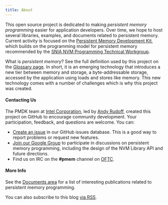 ```yaml
---
title: About
---
```


This open source project is dedicated to making
_persistent memory programming_ easier for application developers.
Over time, we hope to host several libraries, examples, and
documents related to persistent memory.  Current activity is
focused on the [Persistent Memory Development Kit](/pmdk/), which builds on the
programming model for persistent memory recommended by the
[SNIA NVM Programming Technical Workgroup](http://snia.org/nvmp).

What is _persistent memory_?  See the full definition used by this
project on the [Glossary page](/glossary/).  In short, it is an
emerging technology that introduces a new tier between memory and
storage, a byte-addressable storage, accessed by the application
using loads and stores like memory.  This new technology comes
with a number of challenges which is why this project was created.

#### Contacting Us

The PMDK team at
[Intel Corporation](http://www.intel.com), led by
[Andy Rudoff](mailto:andy.rudoff@intel.com), created this project
on GitHub to encourage community development.
Your participation,
feedback, and questions are welcome.  You can:

* [Create an issue](https://github.com/pmem/issues/issues) in our GitHub
  issues database.  This is a good way to report problems or request new
  features.
* [Join our Google Group](http://groups.google.com/group/pmem) to
  participate in discussions on persistent memory programming, including
  the design of the NVM Library API and future directions.
* Find us on IRC on the **#pmem** channel on [OFTC](http://www.oftc.net).

#### More Info

See the [Documents area](/Documents/) for a list
of interesting publications related to persistent memory programming.

You can also subscribe to this blog [via RSS](/feed.xml).
